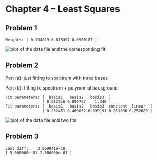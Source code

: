 # Chapter 4 – Least Squares

## Problem 1

```
Weights: [ 0.194819 0.815397 0.0960187 ]
```

![plot of the data file and the corresponding fit](../assets/problem1.png)

## Problem 2

Part (a): just fitting to spectrum with three bases

Part (b): fitting to spectrum + polynomial background

```
Fit parameters: [  basis1   basis2   basis3  ]
                [ 0.512316 0.890767    1.348 ]
Fit parameters: [  basis1   basis2   basis3  constant  linear  ]
                [ 0.232451 0.460032 0.699191 0.261896 0.252689 ]
```

![plot of the data file and two fits](../assets/problem2.png)

## Problem 3

```
Last diff:    3.969841e-10
[ 5.000000e-01 2.500000e-01 ]
```
